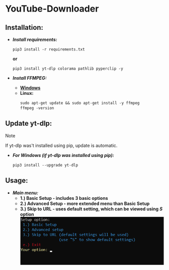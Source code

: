 # YouTube-Downloader
## Installation:
  - ***Install requirements:***
      ```
      pip3 install -r requirements.txt
      ```
      **or**
      ```
      pip3 install yt-dlp colorama pathlib pyperclip -y
      ```
      
  - ***Install **FFMPEG**:***
    - [**Windows**](https://www.wikihow.com/Install-FFmpeg-on-Windows)
    - **Linux:**
      ```
      sudo apt-get update && sudo apt-get install -y ffmpeg
      ffmpeg -version
      ```

## Update yt-dlp:
  > [!NOTE]
  > If yt-dlp was't installed using pip, update is automatic.
  - ***For Windows (if yt-dlp was installed using **pip**):***
    ```
    pip3 install --upgrade yt-dlp
    ```

## Usage:
  - ***Main menu:***
    - **1.) Basic Setup - includes 3 basic options**
    - **2.) Advanced Setup - more extended menu than Basic Setup**
    - **3.) Skip to URL - uses default setting, which can be viewed using ***S*** option**
    ![](https://github.com/BlackRiverCoder/YouTube-Downloader/blob/master/Assets/Images/Main%20menu.png)

  
      
